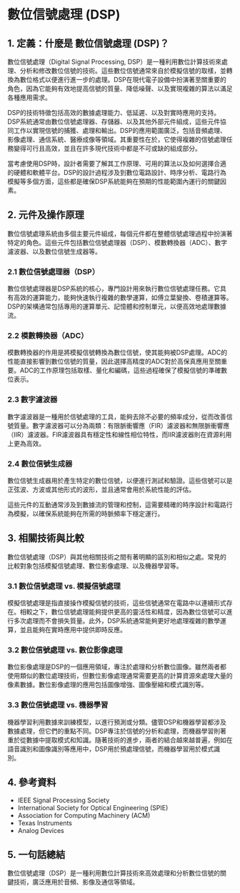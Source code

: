 # 數位信號處理 (DSP)

## 1. 定義：什麼是 **數位信號處理 (DSP)**？
數位信號處理（Digital Signal Processing, DSP）是一種利用數位計算技術來處理、分析和修改數位信號的技術。這些數位信號通常來自於模擬信號的取樣，並轉換為數位格式以便進行進一步的處理。DSP在現代電子設備中扮演著至關重要的角色，因為它能夠有效地提高信號的質量、降低噪聲、以及實現複雜的算法以滿足各種應用需求。

DSP的技術特徵包括高效的數據處理能力、低延遲、以及對實時應用的支持。DSP系統通常由數位信號處理器、存儲器、以及其他外部元件組成，這些元件協同工作以實現信號的捕獲、處理和輸出。DSP的應用範圍廣泛，包括音頻處理、影像處理、通信系統、醫療成像等領域。其重要性在於，它使得複雜的信號處理任務變得可行且高效，並且在許多現代技術中都是不可或缺的組成部分。

當考慮使用DSP時，設計者需要了解其工作原理、可用的算法以及如何選擇合適的硬體和軟體平台。DSP的設計過程涉及到數位電路設計、時序分析、電路行為模擬等多個方面，這些都是確保DSP系統能夠在預期的性能範圍內運行的關鍵因素。

## 2. 元件及操作原理
數位信號處理系統由多個主要元件組成，每個元件都在整體信號處理過程中扮演著特定的角色。這些元件包括數位信號處理器（DSP）、模數轉換器（ADC）、數字濾波器、以及數位信號生成器等。

### 2.1 數位信號處理器（DSP）
數位信號處理器是DSP系統的核心，專門設計用來執行數位信號處理任務。它具有高效的運算能力，能夠快速執行複雜的數學運算，如傅立葉變換、卷積運算等。DSP的架構通常包括專用的運算單元、記憶體和控制單元，以便高效地處理數據流。

### 2.2 模數轉換器（ADC）
模數轉換器的作用是將模擬信號轉換為數位信號，使其能夠被DSP處理。ADC的性能直接影響到數位信號的質量，因此選擇高精度的ADC對於高保真應用至關重要。ADC的工作原理包括取樣、量化和編碼，這些過程確保了模擬信號的準確數位表示。

### 2.3 數字濾波器
數字濾波器是一種用於信號處理的工具，能夠去除不必要的頻率成分，從而改善信號質量。數字濾波器可以分為兩類：有限脈衝響應（FIR）濾波器和無限脈衝響應（IIR）濾波器。FIR濾波器具有穩定性和線性相位特性，而IIR濾波器則在資源利用上更為高效。

### 2.4 數位信號生成器
數位信號生成器用於產生特定的數位信號，以便進行測試和驗證。這些信號可以是正弦波、方波或其他形式的波形，並且通常會用於系統性能的評估。

這些元件的互動通常涉及到數據流的管理和控制，這需要精確的時序設計和電路行為模擬，以確保系統能夠在所需的時脈頻率下穩定運行。

## 3. 相關技術與比較
數位信號處理（DSP）與其他相關技術之間有著明顯的區別和相似之處。常見的比較對象包括模擬信號處理、數位影像處理、以及機器學習等。

### 3.1 數位信號處理 vs. 模擬信號處理
模擬信號處理是指直接操作模擬信號的技術，這些信號通常在電路中以連續形式存在。相較之下，數位信號處理能夠提供更高的靈活性和精度，因為數位信號可以進行多次處理而不會損失質量。此外，DSP系統通常能夠更好地處理複雜的數學運算，並且能夠在實時應用中提供即時反應。

### 3.2 數位信號處理 vs. 數位影像處理
數位影像處理是DSP的一個應用領域，專注於處理和分析數位圖像。雖然兩者都使用類似的數位處理技術，但數位影像處理通常需要更高的計算資源來處理大量的像素數據。數位影像處理的應用包括圖像增強、圖像壓縮和模式識別等。

### 3.3 數位信號處理 vs. 機器學習
機器學習利用數據來訓練模型，以進行預測或分類。儘管DSP和機器學習都涉及數據處理，但它們的重點不同。DSP專注於信號的分析和處理，而機器學習則著重於從數據中提取模式和知識。隨著技術的進步，兩者的結合越來越普遍，例如在語音識別和圖像識別等應用中，DSP用於預處理信號，而機器學習用於模式識別。

## 4. 參考資料
- IEEE Signal Processing Society
- International Society for Optical Engineering (SPIE)
- Association for Computing Machinery (ACM)
- Texas Instruments
- Analog Devices

## 5. 一句話總結
數位信號處理（DSP）是一種利用數位計算技術來高效處理和分析數位信號的關鍵技術，廣泛應用於音頻、影像及通信等領域。